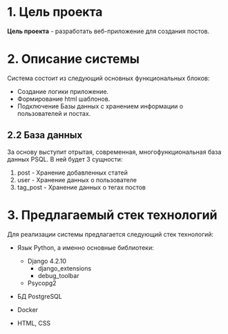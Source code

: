 # **1. Цель проекта**

**Цель проекта** - разработать веб-приложение для создания постов.

# **2. Описание системы**

Система состоит из следующий основных функциональных блоков:

+ Создание логики приложение.
+ Формирование html шаблонов.
+ Подключение Базы данных с хранением информации о пользователей и постах.

## **2.2 База данных**

За основу выступит отрытая, современная, многофункциональная база данных PSQL. В ней будет 3 сущности:

1. post - Хранение добавленных статей
2. user - Хранение данных о пользователе
3. tag_post - Хранение данных о тегах постов

# **3. Предлагаемый стек технологий**

Для реализации системы предлагается следующий стек технологий:

+ Язык Python, а именно основные библиотеки:
    + Django 4.2.10
        - django_extensions
        - debug_toolbar
    + Psycopg2

+ БД PostgreSQL
+ Docker
+ HTML, CSS
  